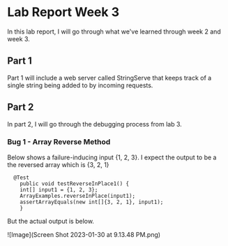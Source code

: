 # Lab Report Week 3

In this lab report, I will go through what we've learned through week 2 and week 3.

## Part 1

Part 1 will include a web server called StringServe that keeps track of a single string being added to by incoming requests.


## Part 2

In part 2, I will go through the debugging process from lab 3. 

### Bug 1 - Array Reverse Method

Below shows a failure-inducing input {1, 2, 3}. I expect the output to be a the reversed array which is {3, 2, 1} 

```
  @Test 
	public void testReverseInPlace1() {
    int[] input1 = {1, 2, 3};
    ArrayExamples.reverseInPlace(input1);
    assertArrayEquals(new int[]{3, 2, 1}, input1);
	}
```
But the actual output is below. 

![Image](Screen Shot 2023-01-30 at 9.13.48 PM.png)





